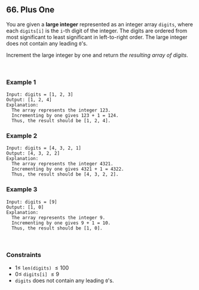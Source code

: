 ## 66. Plus One

You are given a **large integer** represented as an integer array `digits`, where each `digits[i]` is the `i`-th digit of the integer. The digits are ordered from most significant to least significant in left-to-right order. The large integer does not contain any leading `0`'s.

Increment the large integer by one and return _the resulting array of digits_.

<br>

### Example 1

```
Input: digits = [1, 2, 3]
Output: [1, 2, 4]
Explanation:
  The array represents the integer 123.
  Incrementing by one gives 123 + 1 = 124.
  Thus, the result should be [1, 2, 4].
```

### Example 2

```
Input: digits = [4, 3, 2, 1]
Output: [4, 3, 2, 2]
Explanation:
  The array represents the integer 4321.
  Incrementing by one gives 4321 + 1 = 4322.
  Thus, the result should be [4, 3, 2, 2].
```

### Example 3

```
Input: digits = [9]
Output: [1, 0]
Explanation:
  The array represents the integer 9.
  Incrementing by one gives 9 + 1 = 10.
  Thus, the result should be [1, 0].
```

<br>

### Constraints

- $1 \leqslant$ `len(digits)` $\leqslant 100$
- $0 \leqslant$ `digits[i]` $\leqslant 9$
- `digits` does not contain any leading `0`'s.
